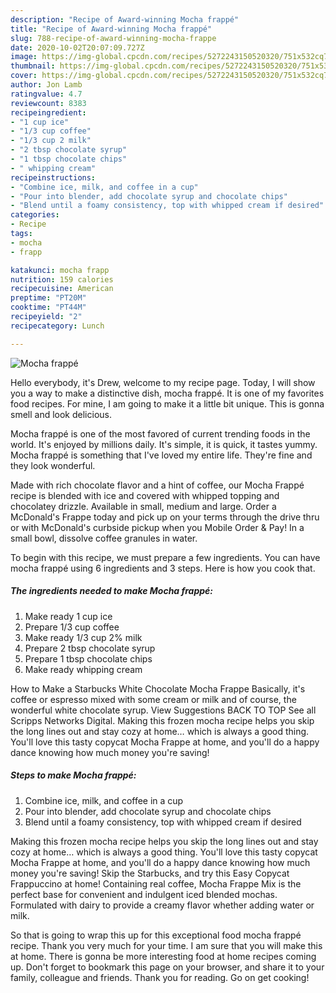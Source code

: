 ```yaml
---
description: "Recipe of Award-winning Mocha frappé"
title: "Recipe of Award-winning Mocha frappé"
slug: 788-recipe-of-award-winning-mocha-frappe
date: 2020-10-02T20:07:09.727Z
image: https://img-global.cpcdn.com/recipes/5272243150520320/751x532cq70/mocha-frappe-recipe-main-photo.jpg
thumbnail: https://img-global.cpcdn.com/recipes/5272243150520320/751x532cq70/mocha-frappe-recipe-main-photo.jpg
cover: https://img-global.cpcdn.com/recipes/5272243150520320/751x532cq70/mocha-frappe-recipe-main-photo.jpg
author: Jon Lamb
ratingvalue: 4.7
reviewcount: 8383
recipeingredient:
- "1 cup ice"
- "1/3 cup coffee"
- "1/3 cup 2 milk"
- "2 tbsp chocolate syrup"
- "1 tbsp chocolate chips"
- " whipping cream"
recipeinstructions:
- "Combine ice, milk, and coffee in a cup"
- "Pour into blender, add chocolate syrup and chocolate chips"
- "Blend until a foamy consistency, top with whipped cream if desired"
categories:
- Recipe
tags:
- mocha
- frapp

katakunci: mocha frapp 
nutrition: 159 calories
recipecuisine: American
preptime: "PT20M"
cooktime: "PT44M"
recipeyield: "2"
recipecategory: Lunch

---
```



![Mocha frappé](https://img-global.cpcdn.com/recipes/5272243150520320/751x532cq70/mocha-frappe-recipe-main-photo.jpg)

Hello everybody, it's Drew, welcome to my recipe page. Today, I will show you a way to make a distinctive dish, mocha frappé. It is one of my favorites food recipes. For mine, I am going to make it a little bit unique. This is gonna smell and look delicious.

Mocha frappé is one of the most favored of current trending foods in the world. It's enjoyed by millions daily. It's simple, it is quick, it tastes yummy. Mocha frappé is something that I've loved my entire life. They're fine and they look wonderful.

Made with rich chocolate flavor and a hint of coffee, our Mocha Frappé recipe is blended with ice and covered with whipped topping and chocolatey drizzle. Available in small, medium and large. Order a McDonald&#39;s Frappe today and pick up on your terms through the drive thru or with McDonald&#39;s curbside pickup when you Mobile Order &amp; Pay! In a small bowl, dissolve coffee granules in water.


To begin with this recipe, we must prepare a few ingredients. You can have mocha frappé using 6 ingredients and 3 steps. Here is how you cook that.

<!--inarticleads1-->

##### The ingredients needed to make Mocha frappé:

1. Make ready 1 cup ice
1. Prepare 1/3 cup coffee
1. Make ready 1/3 cup 2% milk
1. Prepare 2 tbsp chocolate syrup
1. Prepare 1 tbsp chocolate chips
1. Make ready  whipping cream


How to Make a Starbucks White Chocolate Mocha Frappe Basically, it&#39;s coffee or espresso mixed with some cream or milk and of course, the wonderful white chocolate syrup. View Suggestions BACK TO TOP See all Scripps Networks Digital. Making this frozen mocha recipe helps you skip the long lines out and stay cozy at home… which is always a good thing. You&#39;ll love this tasty copycat Mocha Frappe at home, and you&#39;ll do a happy dance knowing how much money you&#39;re saving! 

<!--inarticleads2-->

##### Steps to make Mocha frappé:

1. Combine ice, milk, and coffee in a cup
1. Pour into blender, add chocolate syrup and chocolate chips
1. Blend until a foamy consistency, top with whipped cream if desired


Making this frozen mocha recipe helps you skip the long lines out and stay cozy at home… which is always a good thing. You&#39;ll love this tasty copycat Mocha Frappe at home, and you&#39;ll do a happy dance knowing how much money you&#39;re saving! Skip the Starbucks, and try this Easy Copycat Frappuccino at home! Containing real coffee, Mocha Frappe Mix is the perfect base for convenient and indulgent iced blended mochas. Formulated with dairy to provide a creamy flavor whether adding water or milk. 

So that is going to wrap this up for this exceptional food mocha frappé recipe. Thank you very much for your time. I am sure that you will make this at home. There is gonna be more interesting food at home recipes coming up. Don't forget to bookmark this page on your browser, and share it to your family, colleague and friends. Thank you for reading. Go on get cooking!
